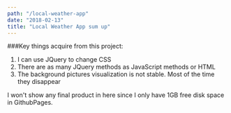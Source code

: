```yaml
---
path: "/local-weather-app"
date: "2018-02-13"
title: "Local Weather App sum up"
---
```


###Key things acquire from this project:

1. I can use JQuery to change CSS
2. There are as many JQuery methods as JavaScript methods or HTML
3. The background pictures visualization is not stable. Most of the time they disappear

I won't show any final product in here since I only have 1GB free disk space in GithubPages.

